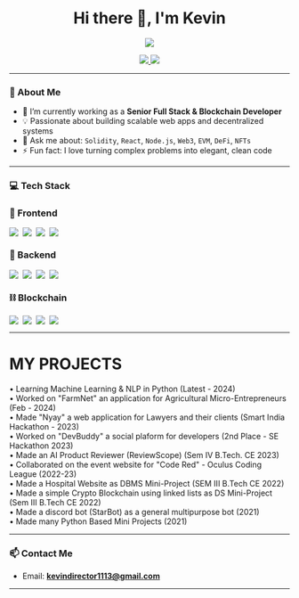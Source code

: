 <h1 align="center">Hi there 👋, I'm Kevin</h1>

<p align="center">
  <img src="https://readme-typing-svg.herokuapp.com/?lines=Senior+Full+Stack+Developer;Blockchain+Engineer;Smart+Contract+Expert;DeFi+Dapp+Architect;Clean+Code+Enthusiast&center=true&width=440&height=45">
</p>

<p align="center">
  <a href="https://github.com/Kevin-director">
    <img src="https://img.shields.io/github/followers/yourusername?label=Follow&style=social" />
  </a>
  <a href="kevindirector1113.com">
    <img src="https://img.shields.io/badge/Email-Contact%20Me-green" />
  </a>
</p>

---

### 🧠 About Me

- 🔭 I’m currently working as a **Senior Full Stack & Blockchain Developer**
- 💡 Passionate about building scalable web apps and decentralized systems
- 💬 Ask me about: `Solidity`, `React`, `Node.js`, `Web3`, `EVM`, `DeFi`, `NFTs`
- ⚡ Fun fact: I love turning complex problems into elegant, clean code

---

### 💻 Tech Stack

### 🚀 Frontend
<div style="display: flex; flex-wrap: wrap; gap: 8px;">
  <img src="https://img.shields.io/badge/-React-61DAFB?logo=react&logoColor=white&style=flat" />
  <img src="https://img.shields.io/badge/-Next.js-000?logo=next.js" />
  <img src="https://img.shields.io/badge/-TailwindCSS-38b2ac?logo=tailwind-css&logoColor=white" />
  <img src="https://img.shields.io/badge/-Redux-764abc?logo=redux&logoColor=white" />
</div>

### 🧠 Backend
<div style="display: flex; flex-wrap: wrap; gap: 8px;">
  <img src="https://img.shields.io/badge/-Node.js-339933?logo=node.js&logoColor=white" />
  <img src="https://img.shields.io/badge/-Express.js-000?logo=express&logoColor=white" />
  <img src="https://img.shields.io/badge/-MongoDB-47A248?logo=mongodb&logoColor=white" />
  <img src="https://img.shields.io/badge/-PostgreSQL-336791?logo=postgresql&logoColor=white" />
</div>

### ⛓️ Blockchain
<div style="display: flex; flex-wrap: wrap; gap: 8px;">
  <img src="https://img.shields.io/badge/-Solidity-363636?logo=solidity&logoColor=white" />
  <img src="https://img.shields.io/badge/-Ethereum-3C3C3D?logo=ethereum&logoColor=white" />
  <img src="https://img.shields.io/badge/-Web3.js-F16822?logo=web3.js&logoColor=white" />
  <img src="https://img.shields.io/badge/-Hardhat-FCBA03?logo=ethereum" />
</div>


---

# MY PROJECTS
• Learning Machine Learning & NLP in Python (Latest - 2024)  
• Worked on "FarmNet" an application for Agricultural Micro-Entrepreneurs (Feb - 2024)  
• Made "Nyay" a web application for Lawyers and their clients (Smart India Hackathon - 2023)  
• Worked on "DevBuddy" a social plaform for developers (2nd Place - SE Hackathon 2023)  
• Made an AI Product Reviewer (ReviewScope) (Sem IV B.Tech. CE 2023)    
• Collaborated on the event website for "Code Red" - Oculus Coding League (2022-23)    
• Made a Hospital Website as DBMS Mini-Project (SEM III B.Tech CE 2022)  
• Made a simple Crypto Blockchain using linked lists as DS Mini-Project (Sem III B.Tech CE 2022)  
• Made a discord bot (StarBot) as a general multipurpose bot (2021)  
• Made many Python Based Mini Projects (2021)  

---

### 📫 Contact Me

- Email: **kevindirector1113@gmail.com**

---


